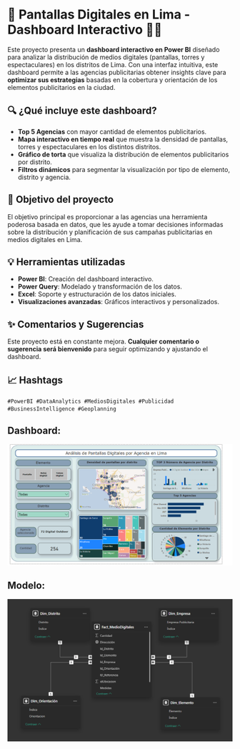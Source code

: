 # 🚀 Pantallas Digitales en Lima - Dashboard Interactivo 🌆💡

Este proyecto presenta un **dashboard interactivo en Power BI** diseñado para analizar la distribución de medios digitales (pantallas, torres y espectaculares) en los distritos de Lima. Con una interfaz intuitiva, este dashboard permite a las agencias publicitarias obtener insights clave para **optimizar sus estrategias** basadas en la cobertura y orientación de los elementos publicitarios en la ciudad.

## 🔍 ¿Qué incluye este dashboard?
- **Top 5 Agencias** con mayor cantidad de elementos publicitarios.
- **Mapa interactivo en tiempo real** que muestra la densidad de pantallas, torres y espectaculares en los distintos distritos.
- **Gráfico de torta** que visualiza la distribución de elementos publicitarios por distrito.
- **Filtros dinámicos** para segmentar la visualización por tipo de elemento, distrito y agencia.

## 🎯 Objetivo del proyecto
El objetivo principal es proporcionar a las agencias una herramienta poderosa basada en datos, que les ayude a tomar decisiones informadas sobre la distribución y planificación de sus campañas publicitarias en medios digitales en Lima.

## 💡 Herramientas utilizadas
- **Power BI**: Creación del dashboard interactivo.
- **Power Query**: Modelado y transformación de los datos.
- **Excel**: Soporte y estructuración de los datos iniciales.
- **Visualizaciones avanzadas**: Gráficos interactivos y personalizados.

## ✨ Comentarios y Sugerencias
Este proyecto está en constante mejora. **Cualquier comentario o sugerencia será bienvenido** para seguir optimizando y ajustando el dashboard.

## 📈 Hashtags
`#PowerBI #DataAnalytics #MediosDigitales #Publicidad #BusinessIntelligence #Geoplanning`

## Dashboard:
![Alt text](./Dashboard.png)
## Modelo:
![Alt text](./Modelo.png)
